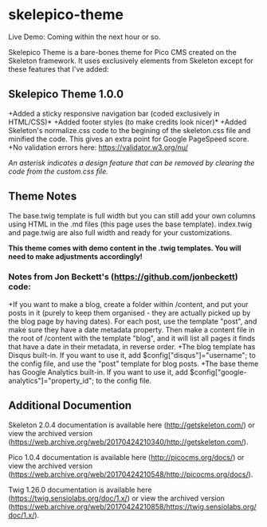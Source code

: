 # skelepico-theme

Live Demo: Coming within the next hour or so.

Skelepico Theme is a bare-bones theme for Pico CMS created on the Skeleton framework. It uses exclusively elements from Skeleton except for these features that I've added:

## Skelepico Theme 1.0.0
+Added a sticky responsive navigation bar (coded exclusively in HTML/CSS)*
+Added footer styles (to make credits look nicer)*
+Added Skeleton's normalize.css code to the begining of the skeleton.css file and minified the code. This gives an extra point for Google PageSpeed score.
+No validation errors here: https://validator.w3.org/nu/

*An asterisk indicates a design feature that can be removed by clearing the code from the custom.css file.*

## Theme Notes

The base.twig template is full width but you can still add your own columns using HTML in the .md files (this page uses the base template). index.twig and page.twig are also full width and ready for your customizations.

**This theme comes with demo content in the .twig templates. You will need to make adjustments accordingly!**

### Notes from Jon Beckett's (https://github.com/jonbeckett) code:

+If you want to make a blog, create a folder within /content, and put your posts in it (purely to keep them organised - they are actually picked up by the blog page by having dates). For each post, use the template "post", and make sure they have a date metadata property. Then make a content file in the root of /content with the template "blog", and it will list all pages it finds that have a date in their metadata, in reverse order.
+The blog template has Disqus built-in. If you want to use it, add $config["disqus"]="username"; to the config file, and use the "post" template for blog posts.
+The base theme has Google Analytics built-in. If you want to use it, add $config["google-analytics"]="property_id"; to the config file.

## Additional Documention

Skeleton 2.0.4 documentation is available here (http://getskeleton.com/) or view the archived version (https://web.archive.org/web/20170424210340/http://getskeleton.com/).

Pico 1.0.4 documentation is available here (http://picocms.org/docs/) or view the archived version (https://web.archive.org/web/20170424210548/http://picocms.org/docs/).

Twig 1.26.0 documentation is available here (https://twig.sensiolabs.org/doc/1.x/) or view the archived version (https://web.archive.org/web/20170424210858/https://twig.sensiolabs.org/doc/1.x/).
